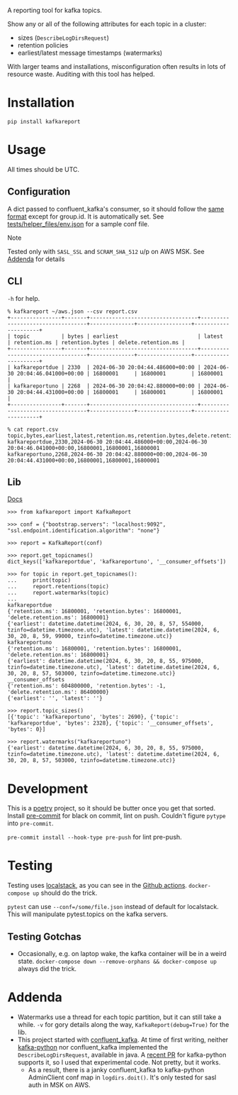 A reporting tool for kafka topics.

Show any or all of the following attributes for each topic in a cluster:
* sizes (`DescribeLogDirsRequest`)
* retention policies
* earliest/latest message timestamps (watermarks)

With larger teams and installations, misconfiguration often results in
lots of resource waste. Auditing with this tool has helped.

# Installation

`pip install kafkareport`

# Usage

All times should be UTC.

## Configuration
A dict passed to confluent_kafka's consumer, so it should follow the
[same
format](https://docs.confluent.io/platform/current/clients/confluent-kafka-python/html/index.html#pythonclient-configuration)
except for group.id. It is automatically set. See
[tests/helper_files/env.json](https://github.com/newvoll/kafkareport/blob/main/tests/helper_files/env.json)
for a sample conf file.

> [!NOTE]
> Tested only with `SASL_SSL` and `SCRAM_SHA_512` u/p on AWS MSK. See
> [Addenda](#Addenda) for details


## CLI

 `-h` for help.

```
% kafkareport ~/aws.json --csv report.csv
+----------------+-------+----------------------------------+----------------------------------+--------------+-----------------+---------------------+
| topic          | bytes | earliest                         | latest                           | retention.ms | retention.bytes | delete.retention.ms |
+----------------+-------+----------------------------------+----------------------------------+--------------+-----------------+---------------------+
| kafkareportdue | 2330  | 2024-06-30 20:04:44.486000+00:00 | 2024-06-30 20:04:46.041000+00:00 | 16800001     | 16800001        | 16800001            |
| kafkareportuno | 2268  | 2024-06-30 20:04:42.880000+00:00 | 2024-06-30 20:04:44.431000+00:00 | 16800001     | 16800001        | 16800001            |
+----------------+-------+----------------------------------+----------------------------------+--------------+-----------------+---------------------+

% cat report.csv
topic,bytes,earliest,latest,retention.ms,retention.bytes,delete.retention.ms
kafkareportdue,2330,2024-06-30 20:04:44.486000+00:00,2024-06-30 20:04:46.041000+00:00,16800001,16800001,16800001
kafkareportuno,2268,2024-06-30 20:04:42.880000+00:00,2024-06-30 20:04:44.431000+00:00,16800001,16800001,16800001
```

## Lib

[Docs](https://kafkareport.readthedocs.io/en/latest/kafkareport.html#module-kafkareport)

```
>>> from kafkareport import KafkaReport

>>> conf = {"bootstrap.servers": "localhost:9092", "ssl.endpoint.identification.algorithm": "none"}

>>> report = KafkaReport(conf)

>>> report.get_topicnames()
dict_keys(['kafkareportdue', 'kafkareportuno', '__consumer_offsets'])

>>> for topic in report.get_topicnames():
...     print(topic)
...     report.retentions(topic)
...     report.watermarks(topic)
...
kafkareportdue
{'retention.ms': 16800001, 'retention.bytes': 16800001, 'delete.retention.ms': 16800001}
{'earliest': datetime.datetime(2024, 6, 30, 20, 8, 57, 554000, tzinfo=datetime.timezone.utc), 'latest': datetime.datetime(2024, 6, 30, 20, 8, 59, 99000, tzinfo=datetime.timezone.utc)}
kafkareportuno
{'retention.ms': 16800001, 'retention.bytes': 16800001, 'delete.retention.ms': 16800001}
{'earliest': datetime.datetime(2024, 6, 30, 20, 8, 55, 975000, tzinfo=datetime.timezone.utc), 'latest': datetime.datetime(2024, 6, 30, 20, 8, 57, 503000, tzinfo=datetime.timezone.utc)}
__consumer_offsets
{'retention.ms': 604800000, 'retention.bytes': -1, 'delete.retention.ms': 86400000}
{'earliest': '', 'latest': ''}

>>> report.topic_sizes()
[{'topic': 'kafkareportuno', 'bytes': 2690}, {'topic': 'kafkareportdue', 'bytes': 2328}, {'topic': '__consumer_offsets', 'bytes': 0}]

>>> report.watermarks("kafkareportuno")
{'earliest': datetime.datetime(2024, 6, 30, 20, 8, 55, 975000, tzinfo=datetime.timezone.utc), 'latest': datetime.datetime(2024, 6, 30, 20, 8, 57, 503000, tzinfo=datetime.timezone.utc)}
```

# Development
This is a [poetry](https://python-poetry.org/) project, so it should
be butter once you get that sorted. Install
[pre-commit](https://pre-commit.com/) for black on commit, lint on
push. Couldn't figure `pytype` into `pre-commit`.

`pre-commit install --hook-type pre-push` for lint pre-push.

# Testing
Testing uses [localstack](https://www.localstack.cloud/), as you can
see in the [Github
actions](https://github.com/newvoll/kafkareport/actions). `docker-compose
up` should do the trick.

`pytest` can use `--conf=/some/file.json` instead of default for
localstack. This will manipulate pytest.topics on the kafka servers.

## Testing Gotchas
* Occasionally, e.g. on laptop wake, the kafka container will be in a
  weird state. `docker-compose down --remove-orphans && docker-compose
  up` always did the trick.

# Addenda
* Watermarks use a thread for each topic partition, but it can still take a while. `-v` for gory details along the way, `KafkaReport(debug=True)` for the lib.
* This project started with
  [confluent_kafka](https://docs.confluent.io/platform/current/clients/confluent-kafka-python/html/index.html#). At
  time of first writing, neither
  [kafka-python](https://kafka-python.readthedocs.io/en/master/) nor
  confluent_kafka implemented the `DescribeLogDirsRequest`, available
  in java. A [recent
  PR](https://github.com/dpkp/kafka-python/pull/2278) for kafka-python
  supports it, so I used that experimental code. Not pretty, but it
  works.
  - As a result, there is a janky confluent_kafka to kafka-python
    AdminClient conf map in `logdirs.doit()`. It's only tested for
    sasl auth in MSK on AWS.
